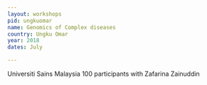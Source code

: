 ```yaml
---
layout: workshops
pid: ungkuomar
name: Genomics of Complex diseases
country: Ungku Omar
year: 2018
dates: July

---
```


Universiti Sains Malaysia 100 participants with Zafarina Zainuddin
